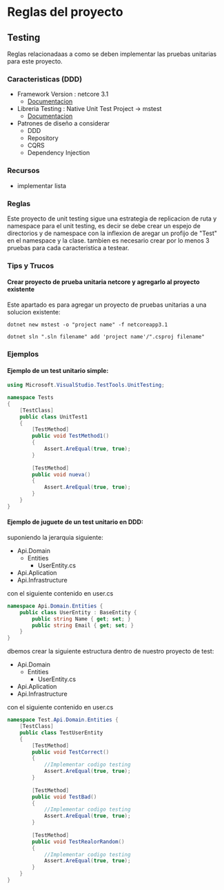 # Reglas del proyecto

## Testing

Reglas relacionadaas a como se deben implementar las pruebas unitarias para este proyecto.

### Caracteristicas (DDD)

* Framework Version : netcore 3.1
  * [Documentacion](https://docs.microsoft.com/en-us/dotnet/fundamentals/)
* Libreria Testing :  Native Unit Test Project -> mstest
  * [Documentacion](https://docs.microsoft.com/en-us/dotnet/core/testing/unit-testing-with-mstest)
* Patrones de diseño a considerar
  * DDD 
  * Repository
  * CQRS
  * Dependency Injection

### Recursos

* implementar lista

### Reglas

Este proyecto de unit testing sigue una estrategia de replicacion de ruta y namespace para el unit testing, es decir se debe crear un espejo de directorios y de namespace con la inflexion de aregar un profijo de "Test" en el namespace y la clase. tambien es necesario crear por lo menos 3 pruebas para cada caracteristica a testear.

### Tips y Trucos

#### Crear proyecto de prueba unitaria netcore y agregarlo al proyecto existente

Este apartado es para agregar un proyecto de pruebas unitarias a una solucion existente:

```shell
dotnet new mstest -o "project name" -f netcoreapp3.1

dotnet sln ".sln filename" add 'project name'/".csproj filename"
```

### Ejemplos

#### Ejemplo de un test unitario simple:

```c#
using Microsoft.VisualStudio.TestTools.UnitTesting;

namespace Tests
{
    [TestClass]
    public class UnitTest1
    {
        [TestMethod]
        public void TestMethod1()
        {
            Assert.AreEqual(true, true);
        }
        
        [TestMethod]
        public void nueva()
        {
            Assert.AreEqual(true, true);
        }
    }
}
```

#### Ejemplo de juguete de un test unitario en DDD:

suponiendo la jerarquia siguiente:

* Api.Domain
  * Entities
    * UserEntity.cs
* Api.Aplication
* Api.Infrastructure

con el siguiente contenido en user.cs

```c#
namespace Api.Domain.Entities {
    public class UserEntity : BaseEntity {
        public string Name { get; set; }
        public string Email { get; set; }
    }
}
```

dbemos crear la siguiente estructura dentro de nuestro proyecto de test:

* Api.Domain
  * Entities
    * UserEntity.cs
* Api.Aplication
* Api.Infrastructure

con el siguiente contenido en user.cs

```c#
namespace Test.Api.Domain.Entities {
    [TestClass]
    public class TestUserEntity
    {
        [TestMethod]
        public void TestCorrect()
        {
            //Implementar codigo testing
            Assert.AreEqual(true, true);
        }
        
        [TestMethod]
        public void TestBad()
        {
            //Implementar codigo testing
            Assert.AreEqual(true, true);
        }
        
        [TestMethod]
        public void TestRealorRandom()
        {
            //Implementar codigo testing
            Assert.AreEqual(true, true);
        }
    }
}
```
